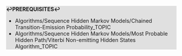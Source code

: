 <div style="margin:2em; background-color: #e0e0e0;">

<strong>↩PREREQUISITES↩</strong>

 * Algorithms/Sequence Hidden Markov Models/Chained Transition-Emission Probability_TOPIC
 * Algorithms/Sequence Hidden Markov Models/Most Probable Hidden Path/Viterbi Non-emitting Hidden States Algorithm_TOPIC

</div>

